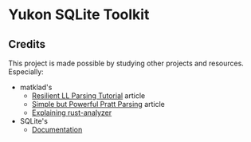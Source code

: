 # Yukon SQLite Toolkit

## Credits
This project is made possible by studying other projects and resources. Especially:
- matklad's 
    - [Resilient LL Parsing Tutorial](https://matklad.github.io/2023/05/21/resilient-ll-parsing-tutorial.html) article
    - [Simple but Powerful Pratt Parsing](https://matklad.github.io/2020/04/13/simple-but-powerful-pratt-parsing.html) article
    - [Explaining rust-analyzer](https://www.youtube.com/watch?v=I3RXottNwk0&list=PLhb66M_x9UmrqXhQuIpWC5VgTdrGxMx3y)
- SQLite's
    - [Documentation](https://www.sqlite.org/docs.html)
